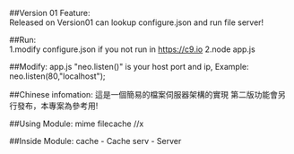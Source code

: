 ##Version 01 Feature:<br />
    Released on Version01 can lookup configure.json and run file server!

##Run:<br />
    1.modify configure.json if you not run in https://c9.io
    2.node app.js 

##Modify:
    app.js "neo.listen()" is your host port and ip, Example: neo.listen(80,"localhost");

##Chinese infomation:
    這是一個簡易的檔案伺服器架構的實現
    第二版功能會另行發布，本專案為參考用!

##Using Module:
    mime
    filecache //x
    
##Inside Module:
    cache - Cache
    serv - Server
